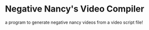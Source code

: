 # Negative Nancy's Video Compiler

a program to generate negative nancy videos from a video script file!
